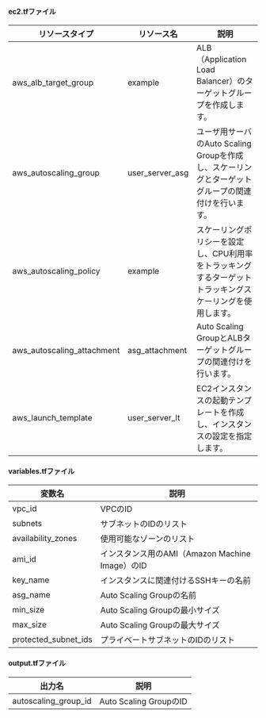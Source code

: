 
#### ec2.tfファイル

| リソースタイプ                     | リソース名                    | 説明                                                                                                   |
|------------------------------------|--------------------------------|--------------------------------------------------------------------------------------------------------|
| aws_alb_target_group               | example                        | ALB（Application Load Balancer）のターゲットグループを作成します。                                        |
| aws_autoscaling_group              | user_server_asg                | ユーザ用サーバのAuto Scaling Groupを作成し、スケーリングとターゲットグループの関連付けを行います。  |
| aws_autoscaling_policy             | example                        | スケーリングポリシーを設定し、CPU利用率をトラッキングするターゲットトラッキングスケーリングを使用します。 |
| aws_autoscaling_attachment         | asg_attachment                 | Auto Scaling GroupとALBターゲットグループの関連付けを行います。                                      |
| aws_launch_template                | user_server_lt                 | EC2インスタンスの起動テンプレートを作成し、インスタンスの設定を指定します。                             |

#### variables.tfファイル

| 変数名                        | 説明                                               |
|-------------------------------|----------------------------------------------------|
| vpc_id                        | VPCのID                                            |
| subnets                       | サブネットのIDのリスト                            |
| availability_zones             | 使用可能なゾーンのリスト                          |
| ami_id                        | インスタンス用のAMI（Amazon Machine Image）のID    |
| key_name                      | インスタンスに関連付けるSSHキーの名前             |
| asg_name                      | Auto Scaling Groupの名前                          |
| min_size                      | Auto Scaling Groupの最小サイズ                    |
| max_size                      | Auto Scaling Groupの最大サイズ                    |
| protected_subnet_ids          | プライベートサブネットのIDのリスト                  |

#### output.tfファイル

| 出力名                        | 説明                                       |
|-------------------------------|--------------------------------------------|
| autoscaling_group_id           | Auto Scaling GroupのID                     |

